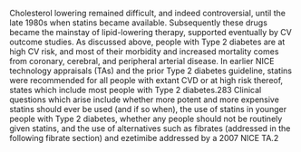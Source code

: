 Cholesterol lowering remained difficult, and indeed controversial, until the late 1980s when statins became available. Subsequently these drugs became the mainstay of lipid-lowering therapy, supported eventually by CV outcome studies. As discussed above, people with Type 2 diabetes are at high CV risk, and most of their morbidity and increased mortality comes from coronary, cerebral, and peripheral arterial disease. In earlier NICE technology appraisals (TAs) and the prior Type 2 diabetes guideline, statins were recommended for all people with extant CVD or at high risk thereof, states which include most people with Type 2 diabetes.283 Clinical questions which arise include whether more potent and more expensive statins should ever be used (and if so when), the use of statins in younger people with Type 2 diabetes, whether any people should not be routinely given statins, and the use of alternatives such as fibrates (addressed in the following fibrate section) and ezetimibe addressed by a 2007 NICE TA.2
